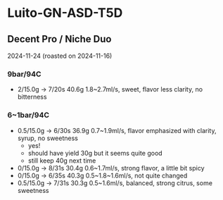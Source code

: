 # Luito-GN-ASD-T5D

## Decent Pro / Niche Duo

2024-11-24 (roasted on 2024-11-16)

### 9bar/94C

- 2/15.0g -> 7/20s 40.6g 1.8\~2.7ml/s, sweet, flavor less clarity, no bitterness

### 6~1bar/94C

- 0.5/15.0g -> 6/30s 36.9g 0.7\~1.9ml/s, flavor emphasized with clarity, syrup, no sweetness
  - yes!
  - should have yield 30g but it seems quite good
  - still keep 40g next time
- 0/15.0g -> 8/31s 30.4g 0.6\~1.7ml/s, strong flavor, a little bit spicy
- 0/15.0g -> 6/35s 40.3g 0.5\~1.8\~1.6ml/s, not quite changed
- 0.5/15.0g -> 7/31s 30.3g 0.5\~1.6ml/s, balanced, strong citrus, some sweetness
